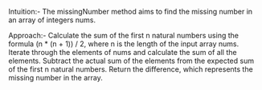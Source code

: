 Intuition:-
The missingNumber method aims to find the missing number in an array of integers nums.

Approach:-
Calculate the sum of the first n natural numbers using the formula (n * (n + 1)) / 2, where n is the length of the input array nums.
Iterate through the elements of nums and calculate the sum of all the elements.
Subtract the actual sum of the elements from the expected sum of the first n natural numbers.
Return the difference, which represents the missing number in the array.
